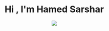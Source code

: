 <h1 align="center">Hi , I'm Hamed Sarshar </h1>
<p align="center">
 <a href="https://github.com/hamed-sarshar" alt="Hamed Sarshar github stats">
  <img src="https://github-readme-stats.vercel.app/api?username=hamed-sarshar&theme=buefy&show_icons=true" />
 </a>
</p>
<!-- <div>
 - 👋 Hi, I’m @hamed-sarshar
- 👀 I’m interested in Front End Developer
- 🌱 I’m currently learning ...
- 💞️ I’m looking to collaborate on ...
- 📫 How to reach me ...
</div> -->

<!---
hamed-sarshar/hamed-sarshar is a ✨ special ✨ repository because its `README.md` (this file) appears on your GitHub profile.
You can click the Preview link to take a look at your changes.
--->
